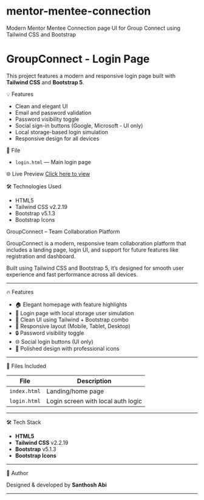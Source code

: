 # mentor-mentee-connection
Modern Mentor Mentee Connection page UI for Group Connect using Tailwind CSS and Bootstrap
# GroupConnect - Login Page

This project features a modern and responsive login page built with **Tailwind CSS** and **Bootstrap 5**.

💡 Features
- Clean and elegant UI
- Email and password validation
- Password visibility toggle
- Social sign-in buttons (Google, Microsoft - UI only)
- Local storage-based login simulation
- Responsive design for all devices

📁 File
- `login.html` — Main login page

🌐 Live Preview
[Click here to view]( https://santhoshabi473.github.io/mentor-mentee-connection/) 

🛠️ Technologies Used
- HTML5
- Tailwind CSS v2.2.19
- Bootstrap v5.1.3
- Bootstrap Icons

GroupConnect – Team Collaboration Platform

GroupConnect is a modern, responsive team collaboration platform that includes a landing page, login UI, and support for future features like registration and dashboard.

Built using Tailwind CSS and Bootstrap 5, it’s designed for smooth user experience and fast performance across all devices.

---

🔥 Features

- 🏠 Elegant homepage with feature highlights
- 🔐 Login page with local storage user simulation
- 🧠 Clean UI using Tailwind + Bootstrap combo
- 🔄 Responsive layout (Mobile, Tablet, Desktop)
- 🔒 Password visibility toggle
- 🌐 Social login buttons (UI only)
- 🎨 Polished design with professional icons

---

📁 Files Included

| File         | Description                        |
|--------------|------------------------------------|
| `index.html` | Landing/home page                  |
| `login.html` | Login screen with local auth logic |

---

🛠️ Tech Stack

- **HTML5**
- **Tailwind CSS** v2.2.19
- **Bootstrap** v5.1.3
- **Bootstrap Icons**
---




🙌 Author

Designed & developed by **Santhosh Abi**

---


